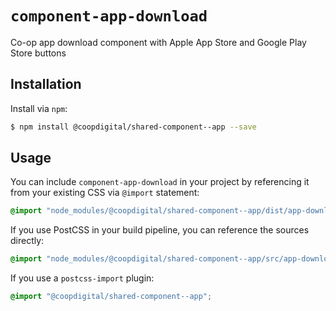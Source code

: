 # `component-app-download`
Co-op app download component with Apple App Store and Google Play Store buttons

## Installation
Install via `npm`:
```bash
$ npm install @coopdigital/shared-component--app --save
```

## Usage
You can include `component-app-download` in your project by referencing it from your existing CSS via `@import` statement:
```css
@import "node_modules/@coopdigital/shared-component--app/dist/app-download.css";
```

If you use PostCSS in your build pipeline, you can reference the sources directly:
```css
@import "node_modules/@coopdigital/shared-component--app/src/app-download.pcss";
```

If you use a `postcss-import` plugin:
```css
@import "@coopdigital/shared-component--app";
```
